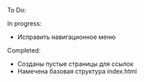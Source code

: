 To Do:



In progress:
* Исправить навигационное меню


Completed:
* Созданы пустые страницы для ссылок
* Намечена базовая структура index.html